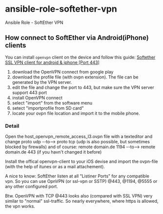 # ansible-role-softether-vpn
Ansible Role - SoftEther VPN

## How connect to SoftEther via Android(iPhone) clients
You can install `openvpn` client on the device and follow this guide:
[Softether SSL VPN client for android & iphone [Port 443]](https://www.vpnusers.com/viewtopic.php?t=2628#p5373)

1. download the OpenVPN connect from google play
2. download the profile file (with ovpn extension). The file can be generated by the VPN server.
3. edit the file and change the port to 443, but make sure the VPN server support 443 port
4. install OpenVPN connect
5. select "import" from the software menu
6. setect "importprofile from SD card"
7. locate your ovpn file location and import it to the mobile phone.

### Detail
Open the host_openvpn_remote_access_l3.ovpn file with a texteditor and change proto udp --to--> proto tcp (udp is also possible, but sometimes blocked by firewalls)
and of course:
remote domain.de 1194 --to--> remote domain.de 443 (if you havn't changed it before)

Install the offical openvpn-client to your iOS devise and import the ovpn-file (with the help of itunes or as a mail attachement).

A nice to know: SoftEther listen at all "Listiner Ports" for any compatible vpn. So you can use OpnVPN (or ssl-vpn or SSTP) @443, @1194, @5555 or any other configured port.

Btw. OpenVPN with TCP @443 looks also (compared with SSL VPN) very similar to "normal" ssl-traffic. So nearly everywhere, where https is allowed, the vpn works.
